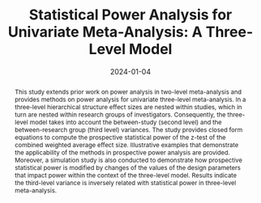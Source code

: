 ---
title: "Statistical Power Analysis for Univariate Meta-Analysis: A Three-Level Model"
authors:
- B Zhang
- S Konstantopoulos
date: "2024-01-04"
doi: "https://doi.org/10.1080/19345747.2023.2290544"

publication_types: ["journal-article"]

publication: "*Journal of Research on Educational Effectiveness*"
abstract: This study extends prior work on power analysis in two-level meta-analysis and provides methods on power analysis for univariate three-level meta-analysis. In a three-level hierarchical structure effect sizes are nested within studies, which in turn are nested within research groups of investigators. Consequently, the three-level model takes into account the between-study (second level) and the between-research group (third level) variances. The study provides closed form equations to compute the prospective statistical power of the z-test of the combined weighted average effect size. Illustrative examples that demonstrate the applicability of the methods in prospective power analysis are provided. Moreover, a simulation study is also conducted to demonstrate how prospective statistical power is modified by changes of the values of the design parameters that impact power within the context of the three-level model. Results indicate the third-level variance is inversely related with statistical power in three-level meta-analysis.

---